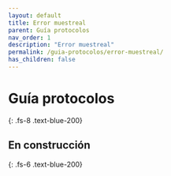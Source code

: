 ```yaml
---
layout: default
title: Error muestreal
parent: Guía protocolos
nav_order: 1
description: "Error muestreal"
permalink: /guia-protocolos/error-muestreal/
has_children: false
---
```


# Guía protocolos
{: .fs-8 .text-blue-200}
## En construcción
{: .fs-6 .text-blue-200}

